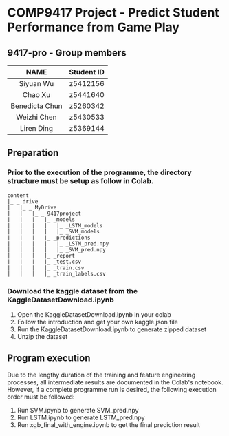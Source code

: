 # COMP9417 Project - Predict Student Performance from Game Play

## 9417-pro - Group members

|      NAME      | Student ID |
|:--------------:|:----------:|
|  Siyuan Wu   |  z5412156 |
| Chao Xu | z5441640 |
| Benedicta Chun | z5260342 |
| Weizhi Chen | z5430533 |
| Liren Ding |  z5369144 |


## Preparation

### Prior to the execution of the programme, the directory structure must be setup as follow in Colab.
```tree
content
|_ _ drive
|	|_ _ MyDrive
|	|	|_ _ 9417project
|	|	|	|_ _models	
|	|	|	|	|_ _LSTM_models	
|	|	|	|	|_ _SVM_models	
|	|	|	|_ _predictions
|	|	|	|	|_ _LSTM_pred.npy	
|	|	|	|	|_ _SVM_pred.npy	
|	|	|	|_ _report
|	|	|	|_ _test.csv
|	|	|	|_ _train.csv
|	|	|	|_ _train_labels.csv
```

### Download the kaggle dataset from the KaggleDatasetDownload.ipynb
1. Open the KaggleDatasetDownload.ipynb in your colab 
2. Follow the introduction and get your own kaggle.json file
3. Run the KaggleDatasetDownload.ipynb to generate zipped dataset
4. Unzip the dataset

## Program execution
Due to the lengthy duration of the training and feature engineering processes, all intermediate 
results are documented in the Colab's notebook. However, if a complete programme run is 
desired, the following execution order must be followed:

1. Run SVM.ipynb to generate SVM_pred.npy
2. Run LSTM.ipynb to generate LSTM_pred.npy
3. Run xgb_final_with_engine.ipynb to get the final prediction result






